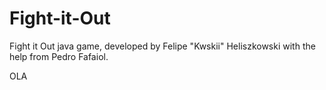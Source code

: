 # Fight-it-Out
Fight it Out java game, developed by Felipe "Kwskii" Heliszkowski with the help from Pedro Fafaiol.

OLA
